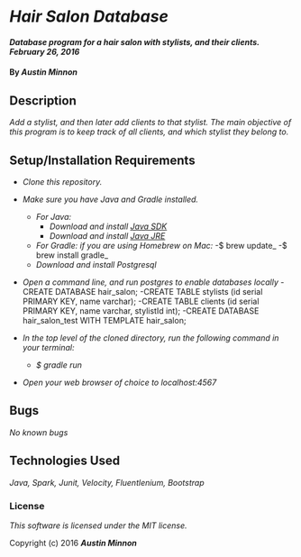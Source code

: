# _Hair Salon Database_

#### _Database program for a hair salon with stylists, and their clients. February 26, 2016_

#### By _**Austin Minnon**_

## Description

_Add a stylist, and then later add clients to that stylist. The main objective of this program is to keep track of all clients, and which stylist they belong to._

## Setup/Installation Requirements

* _Clone this repository._
* _Make sure you have Java and Gradle installed._
    * _For Java:_
        * _Download and install [Java SDK](http://www.oracle.com/technetwork/java/javase/downloads/jdk8-downloads-2133151.html)_
        * _Download and install [Java JRE](http://www.java.com/en/)_
    * _For Gradle: if you are using Homebrew on Mac:_
        -$ brew update_
        -$ brew install gradle_
    * _Download and install Postgresql_
* _Open a command line, and run postgres to enable databases locally_
 -CREATE DATABASE hair_salon;
 -CREATE TABLE stylists (id serial PRIMARY KEY, name varchar);
 -CREATE TABLE clients (id serial PRIMARY KEY, name varchar, stylistId int);  -CREATE DATABASE hair_salon_test WITH TEMPLATE hair_salon;

* _In the top level of the cloned directory, run the following command in your terminal:_
    * _$ gradle run_
* _Open your web browser of choice to localhost:4567_

## Bugs

_No known bugs_

## Technologies Used

_Java, Spark, Junit, Velocity, Fluentlenium, Bootstrap_

### License

_This software is licensed under the MIT license._

Copyright (c) 2016 _**Austin Minnon**_
